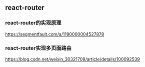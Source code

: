 ## react-router

### react-router的实现原理
https://segmentfault.com/a/1190000004527878

### react-router实现多页面路由
https://blog.csdn.net/weixin_30321709/article/details/100092539

